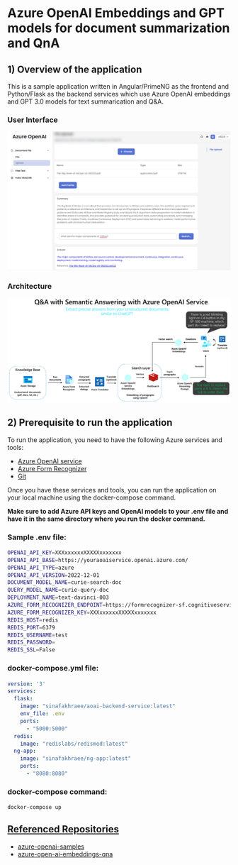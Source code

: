 # Azure OpenAI Embeddings and GPT models for document summarization and QnA

## 1) Overview of the application

This is a sample application written in Angular/PrimeNG as the frontend and Python/Flask as the backend services which use Azure OpenAI embeddings and GPT 3.0 models for text summarication and Q&A.  

### User Interface

![User Interface](https://github.com/sinafakhraee/aoai-angular-app/blob/main/images/webui.jpg)

### Architecture

![Architecture](https://github.com/sinafakhraee/aoai-angular-app/blob/main/images/architecture.png)

## 2) Prerequisite to run the application

To run the application, you need to have the following Azure services and tools:

- [Azure OpenAI service](https://azure.microsoft.com/en-us/products/cognitive-services/openai-service/)
- [Azure Form Recognizer](https://azure.microsoft.com/en-us/products/form-recognizer/)
- [Git](https://git-scm.com/downloads)

Once you have these services and tools, you can run the application on your local machine using the docker-compose command. 

**Make sure to add Azure API keys and OpenAI models to your .env file and have it in the same directory where you run the docker command.**

### Sample .env file:
```bash
OPENAI_API_KEY=XXXxxxxxxXXXXXxxxxxxx
OPENAI_API_BASE=https://youraoaiservice.openai.azure.com/
OPENAI_API_TYPE=azure
OPENAI_API_VERSION=2022-12-01
DOCUMENT_MODEL_NAME=curie-search-doc
QUERY_MODEL_NAME=curie-query-doc
DEPLOYMENT_NAME=text-davinci-003
AZURE_FORM_RECOGNIZER_ENDPOINT=https://formrecognizer-sf.cognitiveservices.azure.com/
AZURE_FORM_RECOGNIZER_KEY=XXXxxxxxxXXXXXxxxxxxx
REDIS_HOST=redis
REDIS_PORT=6379
REDIS_USERNAME=test
REDIS_PASSWORD=
REDIS_SSL=False
```
### docker-compose.yml file:

```yml
version: '3'
services:
  flask:
    image: "sinafakhraee/aoai-backend-service:latest"
    env_file: .env
    ports:
      - "5000:5000"
  redis:
    image: "redislabs/redismod:latest"
  ng-app:
    image: "sinafakhraee/ng-app:latest"
    ports:
      - "8080:8080"
```

### docker-compose command:

```bash
docker-compose up
```
## <u>Referenced Repositories</u>

- [azure-openai-samples](https://github.com/Azure/azure-openai-samples)
- [azure-open-ai-embeddings-qna](https://github.com/ruoccofabrizio/azure-open-ai-embeddings-qna)
